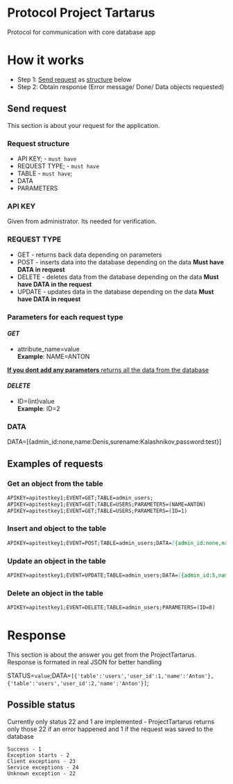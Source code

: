 # Protocol Project Tartarus

Protocol for communication with core database app

# How it works

* Step 1: [Send request](#send-request) as [structure](#request-structure) below
* Step 2: Obtain response (Error message/ Done/ Data objects requested)

## Send request

This section is about your request for the application. <br>

### Request structure

* API KEY; - `must have` <br>
* REQUEST TYPE; - `must have`<br>
* TABLE - `must have`; <br>
* DATA <br>
* PARAMETERS <br>

### API KEY

Given from administrator. Its needed for verification.

### REQUEST TYPE

* GET - returns back data depending on parameters
* POST - inserts data into the database depending on the data **Must have DATA in request**
* DELETE - deletes data from the database depending on the data **Must have DATA in the request**
* UPDATE - updates data in the database depending on the data **Must have DATA in request**

### Parameters for each request type

#### _GET_

* attribute_name=value <br>
  **Example**:
  NAME=ANTON <br>

<u>**If you dont add any parameters** returns all the data from the database</u>

#### _DELETE_

* ID=(int)value <br>
  **Example**:
  ID=2 <br>

### DATA

DATA=[{admin_id:none,name:Denis,surename:Kalashnikov,password:test}]

## Examples of requests

### Get an object from the table

```markdown
APIKEY=apitestkey1;EVENT=GET;TABLE=admin_users;
APIKEY=apitestkey1;EVENT=GET;TABLE=USERS;PARAMETERS=(NAME=ANTON)
APIKEY=apitestkey1;EVENT=GET;TABLE=USERS;PARAMETERS=(ID=1)
```

### Insert and object to the table

```markdown
APIKEY=apitestkey1;EVENT=POST;TABLE=admin_users;DATA=[{admin_id:none,name:Denis,surename:Kalashnikov,password:test}]
```

### Update an object in the table

```markdown
APIKEY=apitestkey1;EVENT=UPDATE;TABLE=admin_users;DATA=[{admin_id:5,name:Someone,surename:Kalashnikov,password:newpas}] 
```

### Delete an object in the table

```markdown
APIKEY=apitestkey1;EVENT=DELETE;TABLE=admin_users;PARAMETERS=(ID=8)
```

# Response

This section is about the answer you get from the ProjectTartarus. <br>
Response is formated in real JSON for better handling

STATUS=`value`;DATA=`[{'table':'users','user_id':1,'name':'Anton'},{'table':'users','user_id':2,'name':'Anton'}]`;

## Possible status

Currently only status 22 and 1 are implemented - ProjectTartarus returns only those
22 if an error happened and 1 if the request was saved to the database

```
Success - 1
Exception starts - 2
Client exceptions - 23
Service exceptions - 24
Unknown exception - 22
```
